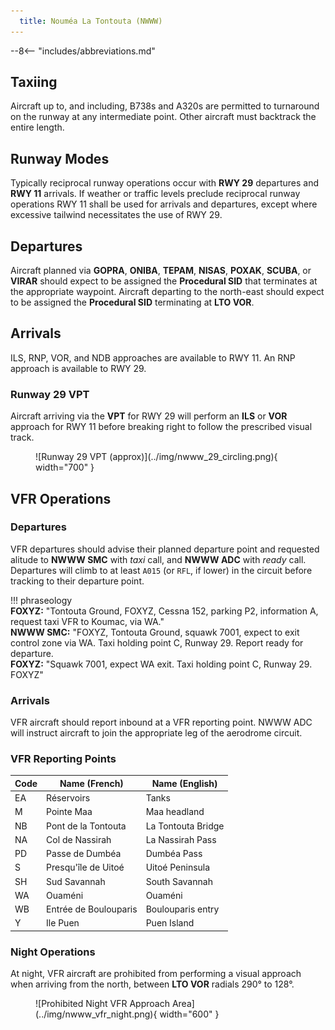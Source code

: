 ```yaml
---
  title: Nouméa La Tontouta (NWWW)
---
```


--8<-- "includes/abbreviations.md"

## Taxiing
Aircraft up to, and including, B738s and A320s are permitted to turnaround on the runway at any intermediate point. Other aircraft must backtrack the entire length.

## Runway Modes
Typically reciprocal runway operations occur with **RWY 29** departures and **RWY 11** arrivals. If weather or traffic levels preclude reciprocal runway operations RWY 11 shall be used for arrivals and departures, except where excessive tailwind necessitates the use of RWY 29.

## Departures
Aircraft planned via **GOPRA**, **ONIBA**, **TEPAM**, **NISAS**, **POXAK**, **SCUBA**, or **VIRAR** should expect to be assigned the **Procedural SID** that terminates at the appropriate waypoint. Aircraft departing to the north-east should expect to be assigned the **Procedural SID** terminating at **LTO VOR**.

## Arrivals
ILS, RNP, VOR, and NDB approaches are available to RWY 11. An RNP approach is available to RWY 29.

### Runway 29 VPT
Aircraft arriving via the **VPT** for RWY 29 will perform an **ILS** or **VOR** approach for RWY 11 before breaking right to follow the prescribed visual track.

<figure markdown>
![Runway 29 VPT (approx)](../img/nwww_29_circling.png){ width="700" }
</figure>

## VFR Operations
### Departures
VFR departures should advise their planned departure point and requested alitude to **NWWW SMC** with *taxi* call, and **NWWW ADC** with *ready* call. Departures will climb to at least `A015` (or `RFL`, if lower) in the circuit before tracking to their departure point.

!!! phraseology  
    **FOXYZ:** "Tontouta Ground, FOXYZ, Cessna 152, parking P2, information A, request taxi VFR to Koumac, via WA."  
    **NWWW SMC:** "FOXYZ, Tontouta Ground, squawk 7001, expect to exit control zone via WA. Taxi holding point C, Runway 29. Report ready for departure.  
    **FOXYZ:** "Squawk 7001, expect WA exit. Taxi holding point C, Runway 29. FOXYZ"

### Arrivals
VFR aircraft should report inbound at a VFR reporting point. NWWW ADC will instruct aircraft to join the appropriate leg of the aerodrome circuit.

### VFR Reporting Points
| Code | Name (French) | Name (English) |
| ---- | ------------- | -------------- |
| EA | Réservoirs | Tanks |
| M | Pointe Maa | Maa headland |
| NB | Pont de la Tontouta | La Tontouta Bridge |
| NA | Col de Nassirah | La Nassirah Pass |
| PD | Passe de Dumbéa | Dumbéa Pass |
| S | Presqu'île de Uitoé | Uitoé Peninsula |
| SH | Sud Savannah | South Savannah |
| WA | Ouaméni | Ouaméni |
| WB | Entrée de Boulouparis | Boulouparis entry |
| Y | Ile Puen | Puen Island |


### Night Operations
At night, VFR aircraft are prohibited from performing a visual approach when arriving from the north, between **LTO VOR** radials 290° to 128°.

<figure markdown>
![Prohibited Night VFR Approach Area](../img/nwww_vfr_night.png){ width="600" }
</figure>
